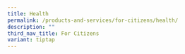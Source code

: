 ```yaml
---
title: Health
permalink: /products-and-services/for-citizens/health/
description: ""
third_nav_title: For Citizens
variant: tiptap
---
```

